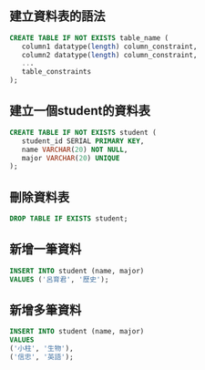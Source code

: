 ## 建立資料表的語法

```sql
CREATE TABLE IF NOT EXISTS table_name (
   column1 datatype(length) column_constraint,
   column2 datatype(length) column_constraint,
   ...
   table_constraints
);
```

## 建立一個student的資料表
```sql
CREATE TABLE IF NOT EXISTS student (
   student_id SERIAL PRIMARY KEY,
   name VARCHAR(20) NOT NULL,
   major VARCHAR(20) UNIQUE
);
```


## 刪除資料表
```sql
DROP TABLE IF EXISTS student;

```


## 新增一筆資料
```sql
INSERT INTO student (name, major)
VALUES ('呂育君', '歷史');

```

## 新增多筆資料
```sql
INSERT INTO student (name, major)
VALUES 
('小柱', '生物'),
('信忠', '英語');
```